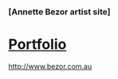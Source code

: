 ### [Annette Bezor artist site]
# [Portfolio](http://staging.tsurupin.com)

http://www.bezor.com.au
